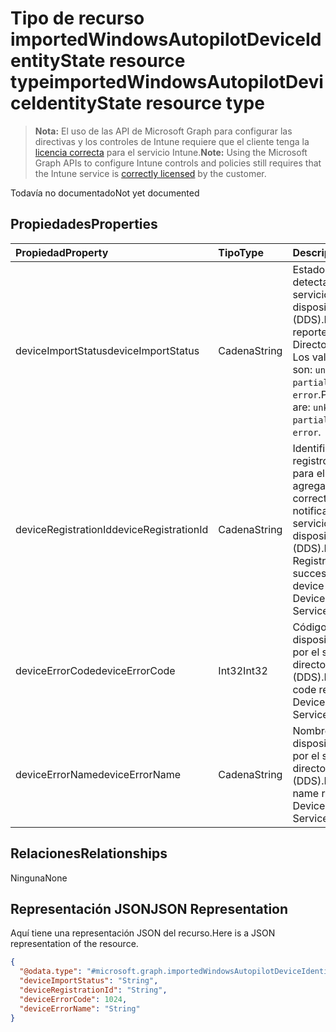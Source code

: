 # <a name="importedwindowsautopilotdeviceidentitystate-resource-type"></a><span data-ttu-id="57544-101">Tipo de recurso importedWindowsAutopilotDeviceIdentityState resource type</span><span class="sxs-lookup"><span data-stu-id="57544-101">importedWindowsAutopilotDeviceIdentityState resource type</span></span>

> <span data-ttu-id="57544-102">**Nota:** El uso de las API de Microsoft Graph para configurar las directivas y los controles de Intune requiere que el cliente tenga la [licencia correcta](https://go.microsoft.com/fwlink/?linkid=839381) para el servicio Intune.</span><span class="sxs-lookup"><span data-stu-id="57544-102">**Note:** Using the Microsoft Graph APIs to configure Intune controls and policies still requires that the Intune service is [correctly licensed](https://go.microsoft.com/fwlink/?linkid=839381) by the customer.</span></span>

<span data-ttu-id="57544-103">Todavía no documentado</span><span class="sxs-lookup"><span data-stu-id="57544-103">Not yet documented</span></span>
## <a name="properties"></a><span data-ttu-id="57544-104">Propiedades</span><span class="sxs-lookup"><span data-stu-id="57544-104">Properties</span></span>
|<span data-ttu-id="57544-105">Propiedad</span><span class="sxs-lookup"><span data-stu-id="57544-105">Property</span></span>|<span data-ttu-id="57544-106">Tipo</span><span class="sxs-lookup"><span data-stu-id="57544-106">Type</span></span>|<span data-ttu-id="57544-107">Descripción</span><span class="sxs-lookup"><span data-stu-id="57544-107">Description</span></span>|
|:---|:---|:---|
|<span data-ttu-id="57544-108">deviceImportStatus</span><span class="sxs-lookup"><span data-stu-id="57544-108">deviceImportStatus</span></span>|<span data-ttu-id="57544-109">Cadena</span><span class="sxs-lookup"><span data-stu-id="57544-109">String</span></span>|<span data-ttu-id="57544-110">Estado del dispositivo detectado por el servicio de directorio de dispositivo (DDS).</span><span class="sxs-lookup"><span data-stu-id="57544-110">Device status reported by Device Directory Service(DDS).</span></span> <span data-ttu-id="57544-111">Los valores posibles son: `unknown`, `pending`, `partial`, `complete` y `error`.</span><span class="sxs-lookup"><span data-stu-id="57544-111">Possible values are: `unknown`, `pending`, `partial`, `complete`, `error`.</span></span>|
|<span data-ttu-id="57544-112">deviceRegistrationId</span><span class="sxs-lookup"><span data-stu-id="57544-112">deviceRegistrationId</span></span>|<span data-ttu-id="57544-113">Cadena</span><span class="sxs-lookup"><span data-stu-id="57544-113">String</span></span>|<span data-ttu-id="57544-114">Identificador del registro del dispositivo para el dispositivo agregado correctamente notificado por el servicio de directorio de dispositivo (DDS).</span><span class="sxs-lookup"><span data-stu-id="57544-114">Device Registration ID for successfully added device reported by Device Directory Service(DDS).</span></span>|
|<span data-ttu-id="57544-115">deviceErrorCode</span><span class="sxs-lookup"><span data-stu-id="57544-115">deviceErrorCode</span></span>|<span data-ttu-id="57544-116">Int32</span><span class="sxs-lookup"><span data-stu-id="57544-116">Int32</span></span>|<span data-ttu-id="57544-117">Código de error de dispositivo detectado por el servicio de directorio de dispositivo (DDS).</span><span class="sxs-lookup"><span data-stu-id="57544-117">Device error code reported by Device Directory Service(DDS).</span></span>|
|<span data-ttu-id="57544-118">deviceErrorName</span><span class="sxs-lookup"><span data-stu-id="57544-118">deviceErrorName</span></span>|<span data-ttu-id="57544-119">Cadena</span><span class="sxs-lookup"><span data-stu-id="57544-119">String</span></span>|<span data-ttu-id="57544-120">Nombre de error de dispositivo detectado por el servicio de directorio de dispositivo (DDS).</span><span class="sxs-lookup"><span data-stu-id="57544-120">Device error name reported by Device Directory Service(DDS).</span></span>|

## <a name="relationships"></a><span data-ttu-id="57544-121">Relaciones</span><span class="sxs-lookup"><span data-stu-id="57544-121">Relationships</span></span>
<span data-ttu-id="57544-122">Ninguna</span><span class="sxs-lookup"><span data-stu-id="57544-122">None</span></span>
## <a name="json-representation"></a><span data-ttu-id="57544-123">Representación JSON</span><span class="sxs-lookup"><span data-stu-id="57544-123">JSON Representation</span></span>
<span data-ttu-id="57544-124">Aquí tiene una representación JSON del recurso.</span><span class="sxs-lookup"><span data-stu-id="57544-124">Here is a JSON representation of the resource.</span></span>
<!-- {
  "blockType": "resource",
  "keyProperty": "id",
  "@odata.type": "microsoft.graph.importedWindowsAutopilotDeviceIdentityState"
}
-->
``` json
{
  "@odata.type": "#microsoft.graph.importedWindowsAutopilotDeviceIdentityState",
  "deviceImportStatus": "String",
  "deviceRegistrationId": "String",
  "deviceErrorCode": 1024,
  "deviceErrorName": "String"
}
```



